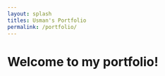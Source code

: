 ```yaml
---
layout: splash
titles: Usman's Portfolio
permalink: /portfolio/
---
```


<!-- TODO: Complete portfolio, include art, and comp sci and melee projects -->

# Welcome to my portfolio!